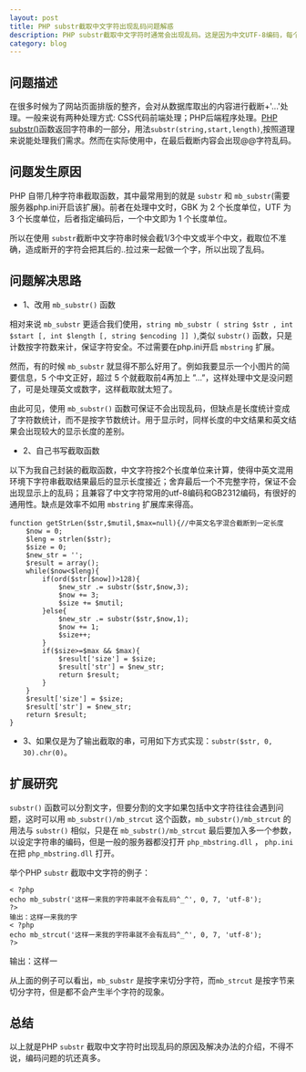 ```yaml
---
layout: post
title: PHP substr截取中文字符出现乱码问题解惑
description: PHP substr截取中文字符时通常会出现乱码。这是因为中文UTF-8编码，每个汉字占3字节，而GB2312占2字节，英文占1字节，截取位不准确，造成断开的字符会把其后的内容拉过来一起做一个字，所以出现了乱码。我们可以通过使用mbstring扩展库的mb_substr截取；或者自己书写截取函数等方式来解决这一问题。
category: blog
---
```


## 问题描述

在很多时候为了网站页面排版的整齐，会对从数据库取出的内容进行截断+'...'处理。一般来说有两种处理方式: CSS代码前端处理；PHP后端程序处理。[PHP substr()](http://www.w3school.com.cn/php/func_string_substr.asp)函数返回字符串的一部分，用法`substr(string,start,length)`,按照道理来说能处理我们需求。然而在实际使用中，在最后截断内容会出现@@字符乱码。

## 问题发生原因
PHP 自带几种字符串截取函数，其中最常用到的就是 `substr` 和 `mb_substr`(需要服务器php.ini开启该扩展)。前者在处理中文时，GBK 为 2 个长度单位，UTF 为 3 个长度单位，后者指定编码后，一个中文即为 1 个长度单位。

所以在使用 `substr`截断中文字符串时候会截1/3个中文或半个中文，截取位不准确，造成断开的字符会把其后的..拉过来一起做一个字，所以出现了乱码。


## 问题解决思路

* 1、改用 `mb_substr()` 函数

相对来说 `mb_substr` 更适合我们使用，`string mb_substr ( string $str , int $start [, int $length [, string $encoding ]] )`,类似 `substr()` 函数，只是计数按字符数来计，保证字符安全。不过需要在php.ini开启 `mbstring` 扩展。

然而，有的时候 `mb_substr` 就显得不那么好用了。例如我要显示一个小图片的简要信息，5 个中文正好，超过 5 个就截取前4再加上 ”…”，这样处理中文是没问题了，可是处理英文或数字，这样截取就太短了。

由此可见，使用 `mb_substr()` 函数可保证不会出现乱码，但缺点是长度统计变成了字符数统计，而不是按字节数统计。用于显示时，同样长度的中文结果和英文结果会出现较大的显示长度的差别。

* 2、自己书写截取函数

以下为我自己封装的截取函数，中文字符按2个长度单位来计算，使得中英文混用环境下字符串截取结果最后的显示长度接近；舍弃最后一个不完整字符，保证不会出现显示上的乱码；且兼容了中文字符常用的utf-8编码和GB2312编码，有很好的通用性。缺点是效率不如用 `mbstring` 扩展库来得高。

```
function getStrLen($str,$mutil,$max=null){//中英文名字混合截断到一定长度
	$now = 0;
	$leng = strlen($str);
	$size = 0;
	$new_str = '';
	$result = array();
	while($now<$leng){
		if(ord($str[$now])>128){
			$new_str .= substr($str,$now,3);
			$now += 3;
			$size += $mutil;
		}else{
			$new_str .= substr($str,$now,1);
			$now += 1;
			$size++;
		}
		if($size>=$max && $max){
			$result['size'] = $size;
			$result['str'] = $new_str;
			return $result;
		}
	}
	$result['size'] = $size;
	$result['str'] = $new_str;
	return $result;
}
```

* 3、如果仅是为了输出截取的串，可用如下方式实现：`substr($str, 0, 30).chr(0)`。

## 扩展研究

`substr()` 函数可以分割文字，但要分割的文字如果包括中文字符往往会遇到问题，这时可以用 `mb_substr()/mb_strcut` 这个函数，`mb_substr()/mb_strcut` 的用法与 `substr()` 相似，只是在 `mb_substr()/mb_strcut` 最后要加入多一个参数，以设定字符串的编码，但是一般的服务器都没打开 `php_mbstring.dll` ， `php.ini` 在把 `php_mbstring.dll` 打开。

举个PHP `substr` 截取中文字符的例子：

```
< ?php  
echo mb_substr('这样一来我的字符串就不会有乱码^_^', 0, 7, 'utf-8');  
?> 
输出：这样一来我的字  
< ?php  
echo mb_strcut('这样一来我的字符串就不会有乱码^_^', 0, 7, 'utf-8');  
?> 
```

输出：这样一

从上面的例子可以看出，`mb_substr` 是按字来切分字符，而`mb_strcut` 是按字节来切分字符，但是都不会产生半个字符的现象。

## 总结

以上就是PHP `substr` 截取中文字符时出现乱码的原因及解决办法的介绍，不得不说，编码问题的坑还真多。




